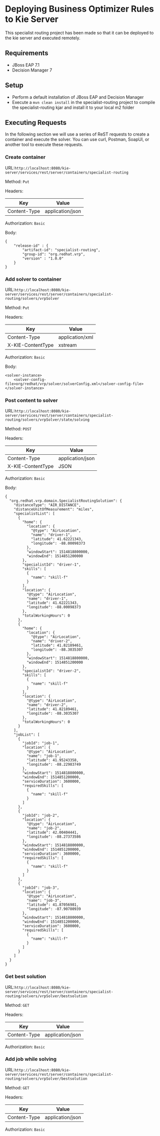 # Deploying Business Optimizer Rules to Kie Server

This specialist routing project has been made so that it can be deployed to the kie server and executed remotely.

## Requirements
* JBoss EAP 7.1
* Decision Manager 7

## Setup
* Perform a default installation of JBoss EAP and Decision Manager
* Execute a `mvn clean install` in the specialist-routing project to compile the specialist-routing kjar and install it to your local m2 folder

## Executing Requests
In the following section we will use a series of ReST requests to create a container and execute the solver. You can use curl, Postman, SoapUI, or another tool to execute these requests.

### Create container
URL:`http://localhost:8080/kie-server/services/rest/server/containers/specialist-routing`

Method: `Put`

Headers:

| Key | Value |
|---|---|
| Content-Type | application/json |

Authorization: `Basic`

Body:
```
{
	"release-id" : {
    	"artifact-id": "specialist-routing",
    	"group-id": "org.redhat.vrp",
    	"version" : "1.0.0"
    }
}
```

### Add solver to container
URL:`http://localhost:8080/kie-server/services/rest/server/containers/specialist-routing/solvers/vrpSolver`

Method: `Put`

Headers:

| Key | Value |
|---|---|
| Content-Type | application/xml |
| X-KIE-ContentType | xstream |

Authorization: `Basic`

Body:
```
<solver-instance>
	<solver-config-file>org/redhat/vrp/solver/solverConfig.xml</solver-config-file>
</solver-instance>
```

### Post content to solver
URL:`http://localhost:8080/kie-server/services/rest/server/containers/specialist-routing/solvers/vrpSolver/state/solving`

Method: `POST`

Headers:

| Key | Value |
|---|---|
| Content-Type | application/json |
| X-KIE-ContentType | JSON |

Authorization: `Basic`

Body:
```
{
  "org.redhat.vrp.domain.SpecialistRoutingSolution": {
    "distanceType": "AIR_DISTANCE",
    "distanceUnitOfMeasurement": "miles",
    "specialistList": [
      {
        "home": {
          "location": {
            "@type": "AirLocation",
            "name": "driver-1",
            "latitude": 41.62221343,
            "longitude": -88.00098373
          },
          "windowStart": 1514818800000,
          "windowEnd": 1514851200000
        },
        "specialistId": "driver-1",
        "skills": [
          {
            "name": "skill-f"
          }
        ],
        "location": {
          "@type": "AirLocation",
          "name": "driver-1",
          "latitude": 41.62221343,
          "longitude": -88.00098373
        },
        "totalWorkingHours": 0
      },
      {
        "home": {
          "location": {
            "@type": "AirLocation",
            "name": "driver-2",
            "latitude": 41.82189461,
            "longitude": -88.3035307
          },
          "windowStart": 1514818800000,
          "windowEnd": 1514851200000
        },
        "specialistId": "driver-2",
        "skills": [
          {
            "name": "skill-f"
          }
        ],
        "location": {
          "@type": "AirLocation",
          "name": "driver-2",
          "latitude": 41.82189461,
          "longitude": -88.3035307
        },
        "totalWorkingHours": 0
      }
    ],
    "jobList": [
      {
        "jobId": "job-1",
        "location": {
          "@type": "AirLocation",
          "name": "job-1",
          "latitude": 41.95243358,
          "longitude": -88.22983749
        },
        "windowStart": 1514818800000,
        "windowEnd": 1514851200000,
        "serviceDuration": 3600000,
        "requiredSkills": [
          {
            "name": "skill-f"
          }
        ]
      },
      {
        "jobId": "job-2",
        "location": {
          "@type": "AirLocation",
          "name": "job-2",
          "latitude": 42.00404441,
          "longitude": -88.27373586
        },
        "windowStart": 1514818800000,
        "windowEnd": 1514851200000,
        "serviceDuration": 3600000,
        "requiredSkills": [
          {
            "name": "skill-f"
          }
        ]
      },
      {
        "jobId": "job-3",
        "location": {
          "@type": "AirLocation",
          "name": "job-3",
          "latitude": 41.87056981,
          "longitude": -87.90780939
        },
        "windowStart": 1514818800000,
        "windowEnd": 1514851200000,
        "serviceDuration": 3600000,
        "requiredSkills": [
          {
            "name": "skill-f"
          }
        ]
      }
    ]
  }
}
```

### Get best solution
URL:`http://localhost:8080/kie-server/services/rest/server/containers/specialist-routing/solvers/vrpSolver/bestsolution`

Method: `GET`

Headers:

| Key | Value |
|---|---|
| Content-Type | application/json |

Authorization: `Basic`

### Add job while solving
URL:`http://localhost:8080/kie-server/services/rest/server/containers/specialist-routing/solvers/vrpSolver/bestsolution`

Method: `GET`

Headers:

| Key | Value |
|---|---|
| Content-Type | application/json |

Authorization: `Basic`
